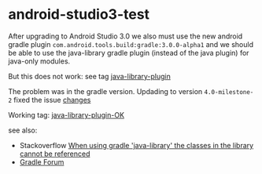 # android-studio3-test

After upgrading to Android Studio 3.0 we also must use the new android gradle plugin 
`com.android.tools.build:gradle:3.0.0-alpha1` and we should be able to use the
java-library gradle plugin (instead of the java plugin) for java-only modules.

But this does not work: see tag [java-library-plugin](https://github.com/tmtron/android-studio3-test/tree/java-library-plugin)

The problem was in the gradle version. Updading to version `4.0-milestone-2` fixed the issue [changes](https://github.com/tmtron/android-studio3-test/commit/08d529a0cbc2ebb8c87a128df4f4e28d70c1b84b)

Working tag: [java-library-plugin-OK](https://github.com/tmtron/android-studio3-test/tree/java-library-plugin-OK)

see also:
 * Stackoverflow [When using gradle 'java-library' the classes in the library cannot be referenced](https://stackoverflow.com/questions/44099501/when-using-gradle-java-library-the-classes-in-the-library-cannot-be-referenced)
 * [Gradle Forum](https://discuss.gradle.org/t/when-using-gradle-java-library-the-classes-in-the-library-cannot-be-referenced/22742)
